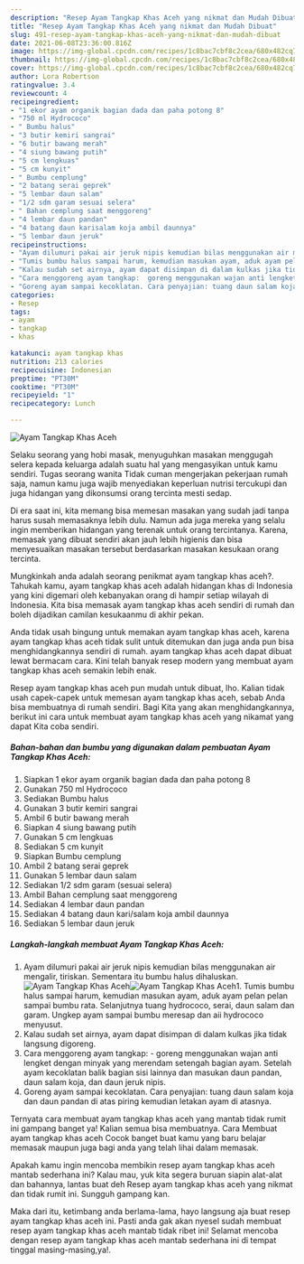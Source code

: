 ```yaml
---
description: "Resep Ayam Tangkap Khas Aceh yang nikmat dan Mudah Dibuat"
title: "Resep Ayam Tangkap Khas Aceh yang nikmat dan Mudah Dibuat"
slug: 491-resep-ayam-tangkap-khas-aceh-yang-nikmat-dan-mudah-dibuat
date: 2021-06-08T23:36:00.816Z
image: https://img-global.cpcdn.com/recipes/1c8bac7cbf8c2cea/680x482cq70/ayam-tangkap-khas-aceh-foto-resep-utama.jpg
thumbnail: https://img-global.cpcdn.com/recipes/1c8bac7cbf8c2cea/680x482cq70/ayam-tangkap-khas-aceh-foto-resep-utama.jpg
cover: https://img-global.cpcdn.com/recipes/1c8bac7cbf8c2cea/680x482cq70/ayam-tangkap-khas-aceh-foto-resep-utama.jpg
author: Lora Robertson
ratingvalue: 3.4
reviewcount: 4
recipeingredient:
- "1 ekor ayam organik bagian dada dan paha potong 8"
- "750 ml Hydrococo"
- " Bumbu halus"
- "3 butir kemiri sangrai"
- "6 butir bawang merah"
- "4 siung bawang putih"
- "5 cm lengkuas"
- "5 cm kunyit"
- " Bumbu cemplung"
- "2 batang serai geprek"
- "5 lembar daun salam"
- "1/2 sdm garam sesuai selera"
- " Bahan cemplung saat menggoreng"
- "4 lembar daun pandan"
- "4 batang daun karisalam koja ambil daunnya"
- "5 lembar daun jeruk"
recipeinstructions:
- "Ayam dilumuri pakai air jeruk nipis kemudian bilas menggunakan air mengalir, tiriskan. Sementara itu bumbu halus dihaluskan."
- "Tumis bumbu halus sampai harum, kemudian masukan ayam, aduk ayam pelan pelan sampai bumbu rata. Selanjutnya tuang hydrococo, serai, daun salam dan garam. Ungkep ayam sampai bumbu meresap dan aii hydrococo menyusut."
- "Kalau sudah set airnya, ayam dapat disimpan di dalam kulkas jika tidak langsung digoreng."
- "Cara menggoreng ayam tangkap:  goreng menggunakan wajan anti lengket dengan minyak yang merendam setengah bagian ayam. Setelah ayam kecoklatan balik bagian sisi lainnya dan masukan daun pandan, daun salam koja, dan daun jeruk nipis."
- "Goreng ayam sampai kecoklatan. Cara penyajian: tuang daun salam koja dan daun pandan di atas piring kemudian letakan ayam di atasnya."
categories:
- Resep
tags:
- ayam
- tangkap
- khas

katakunci: ayam tangkap khas 
nutrition: 213 calories
recipecuisine: Indonesian
preptime: "PT30M"
cooktime: "PT30M"
recipeyield: "1"
recipecategory: Lunch

---
```



![Ayam Tangkap Khas Aceh](https://img-global.cpcdn.com/recipes/1c8bac7cbf8c2cea/680x482cq70/ayam-tangkap-khas-aceh-foto-resep-utama.jpg)

Selaku seorang yang hobi masak, menyuguhkan masakan menggugah selera kepada keluarga adalah suatu hal yang mengasyikan untuk kamu sendiri. Tugas seorang  wanita Tidak cuman mengerjakan pekerjaan rumah saja, namun kamu juga wajib menyediakan keperluan nutrisi tercukupi dan juga hidangan yang dikonsumsi orang tercinta mesti sedap.

Di era  saat ini, kita memang bisa memesan masakan yang sudah jadi tanpa harus susah memasaknya lebih dulu. Namun ada juga mereka yang selalu ingin memberikan hidangan yang terenak untuk orang tercintanya. Karena, memasak yang dibuat sendiri akan jauh lebih higienis dan bisa menyesuaikan masakan tersebut berdasarkan masakan kesukaan orang tercinta. 



Mungkinkah anda adalah seorang penikmat ayam tangkap khas aceh?. Tahukah kamu, ayam tangkap khas aceh adalah hidangan khas di Indonesia yang kini digemari oleh kebanyakan orang di hampir setiap wilayah di Indonesia. Kita bisa memasak ayam tangkap khas aceh sendiri di rumah dan boleh dijadikan camilan kesukaanmu di akhir pekan.

Anda tidak usah bingung untuk memakan ayam tangkap khas aceh, karena ayam tangkap khas aceh tidak sulit untuk ditemukan dan juga anda pun bisa menghidangkannya sendiri di rumah. ayam tangkap khas aceh dapat dibuat lewat bermacam cara. Kini telah banyak resep modern yang membuat ayam tangkap khas aceh semakin lebih enak.

Resep ayam tangkap khas aceh pun mudah untuk dibuat, lho. Kalian tidak usah capek-capek untuk memesan ayam tangkap khas aceh, sebab Anda bisa membuatnya di rumah sendiri. Bagi Kita yang akan menghidangkannya, berikut ini cara untuk membuat ayam tangkap khas aceh yang nikamat yang dapat Kita coba sendiri.

<!--inarticleads1-->

##### Bahan-bahan dan bumbu yang digunakan dalam pembuatan Ayam Tangkap Khas Aceh:

1. Siapkan 1 ekor ayam organik bagian dada dan paha potong 8
1. Gunakan 750 ml Hydrococo
1. Sediakan  Bumbu halus
1. Gunakan 3 butir kemiri sangrai
1. Ambil 6 butir bawang merah
1. Siapkan 4 siung bawang putih
1. Gunakan 5 cm lengkuas
1. Sediakan 5 cm kunyit
1. Siapkan  Bumbu cemplung
1. Ambil 2 batang serai geprek
1. Gunakan 5 lembar daun salam
1. Sediakan 1/2 sdm garam (sesuai selera)
1. Ambil  Bahan cemplung saat menggoreng
1. Sediakan 4 lembar daun pandan
1. Sediakan 4 batang daun kari/salam koja ambil daunnya
1. Sediakan 5 lembar daun jeruk




<!--inarticleads2-->

##### Langkah-langkah membuat Ayam Tangkap Khas Aceh:

1. Ayam dilumuri pakai air jeruk nipis kemudian bilas menggunakan air mengalir, tiriskan. Sementara itu bumbu halus dihaluskan.
<img src="https://img-global.cpcdn.com/steps/b0192e040dd38ff2/160x128cq70/ayam-tangkap-khas-aceh-langkah-memasak-1-foto.jpg" alt="Ayam Tangkap Khas Aceh"><img src="https://img-global.cpcdn.com/steps/0b51c61b8c38cef7/160x128cq70/ayam-tangkap-khas-aceh-langkah-memasak-1-foto.jpg" alt="Ayam Tangkap Khas Aceh">1. Tumis bumbu halus sampai harum, kemudian masukan ayam, aduk ayam pelan pelan sampai bumbu rata. Selanjutnya tuang hydrococo, serai, daun salam dan garam. Ungkep ayam sampai bumbu meresap dan aii hydrococo menyusut.
1. Kalau sudah set airnya, ayam dapat disimpan di dalam kulkas jika tidak langsung digoreng.
1. Cara menggoreng ayam tangkap:  - goreng menggunakan wajan anti lengket dengan minyak yang merendam setengah bagian ayam. Setelah ayam kecoklatan balik bagian sisi lainnya dan masukan daun pandan, daun salam koja, dan daun jeruk nipis.
1. Goreng ayam sampai kecoklatan. Cara penyajian: tuang daun salam koja dan daun pandan di atas piring kemudian letakan ayam di atasnya.




Ternyata cara membuat ayam tangkap khas aceh yang mantab tidak rumit ini gampang banget ya! Kalian semua bisa membuatnya. Cara Membuat ayam tangkap khas aceh Cocok banget buat kamu yang baru belajar memasak maupun juga bagi anda yang telah lihai dalam memasak.

Apakah kamu ingin mencoba membikin resep ayam tangkap khas aceh mantab sederhana ini? Kalau mau, yuk kita segera buruan siapin alat-alat dan bahannya, lantas buat deh Resep ayam tangkap khas aceh yang nikmat dan tidak rumit ini. Sungguh gampang kan. 

Maka dari itu, ketimbang anda berlama-lama, hayo langsung aja buat resep ayam tangkap khas aceh ini. Pasti anda gak akan nyesel sudah membuat resep ayam tangkap khas aceh mantab tidak ribet ini! Selamat mencoba dengan resep ayam tangkap khas aceh mantab sederhana ini di tempat tinggal masing-masing,ya!.

